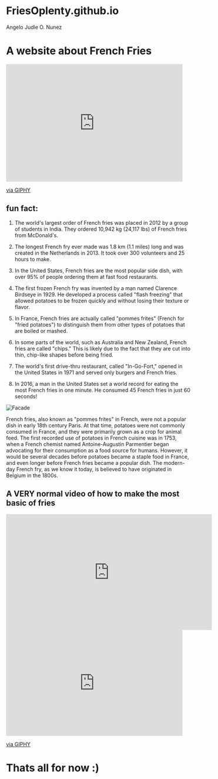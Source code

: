 # FriesOplenty.github.io
Angelo Judle O. Nunez
# A website about French Fries
<iframe src="https://giphy.com/embed/dCBADh4ArZYvS8Oz0X" width="480" height="320" frameBorder="0" class="giphy-embed" allowFullScreen></iframe><p><a href="https://giphy.com/gifs/nandosaus-chips-nandos-peri-dCBADh4ArZYvS8Oz0X">via GIPHY</a></p>

## fun fact: 
1. The world's largest order of French fries was placed in 2012 by a group of students in India. They ordered 10,942 kg (24,117 lbs) of French fries from McDonald's.

2. The longest French fry ever made was 1.8 km (1.1 miles) long and was created in the Netherlands in 2013. It took over 300 volunteers and 25 hours to make.

3. In the United States, French fries are the most popular side dish, with over 95% of people ordering them at fast food restaurants.

4. The first frozen French fry was invented by a man named Clarence Birdseye in 1929. He developed a process called "flash freezing" that allowed potatoes to be frozen quickly and without losing their texture or flavor.

5. In France, French fries are actually called "pommes frites" (French for "fried potatoes") to distinguish them from other types of potatoes that are boiled or mashed.

6. In some parts of the world, such as Australia and New Zealand, French fries are called "chips." This is likely due to the fact that they are cut into thin, chip-like shapes before being fried.

7. The world's first drive-thru restaurant, called "In-Go-Fort," opened in the United States in 1971 and served only burgers and French fries.

8. In 2016, a man in the United States set a world record for eating the most French fries in one minute. He consumed 45 French fries in just 60 seconds!

![Facade](https://victualling.files.wordpress.com/2021/12/duvalblvdpoisonierre1882.jpg)

French fries, also known as "pommes frites" in French, were not a popular dish in early 18th century Paris. At that time, potatoes were not commonly consumed in France, and they were primarily grown as a crop for animal feed. The first recorded use of potatoes in French cuisine was in 1753, when a French chemist named Antoine-Augustin Parmentier began advocating for their consumption as a food source for humans. However, it would be several decades before potatoes became a staple food in France, and even longer before French fries became a popular dish. The modern-day French fry, as we know it today, is believed to have originated in Belgium in the 1800s.

## A VERY normal video of how to make the most basic of fries
<iframe width="560" height="315" src="https://www.youtube.com/embed/QTS4OlryASo?si=VZ6W8tR5Wp8R7OyH" title="YouTube video player" frameborder="0" allow="accelerometer; autoplay; clipboard-write; encrypted-media; gyroscope; picture-in-picture; web-share" allowfullscreen></iframe>


<iframe src="https://giphy.com/embed/hSqhdz53Nn4WI" width="480" height="288" frameBorder="0" class="giphy-embed" allowFullScreen></iframe><p><a href="https://giphy.com/gifs/french-fries-food-sizzle-hSqhdz53Nn4WI">via GIPHY</a></p>

# Thats all for now :)
